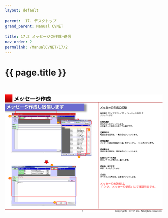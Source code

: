 ```yaml
---
layout: default

parent:  17. デスクトップ
grand_parent: Manual CVNET

title: 17.2 メッセージの作成→送信
nav_order: 2
permalink: /ManualCVNET/17/2
---
```


# {{ page.title }} <br/><br/>

<a href="/img/Desktop/D4.PNG" target="_blank">
<img src="/img/Desktop/D4.PNG" alt="login image"></a>



